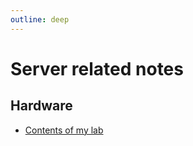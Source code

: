 ```yaml
---
outline: deep
---
```


# Server related notes

## Hardware

- [Contents of my lab](/docs/server-related/lab)
